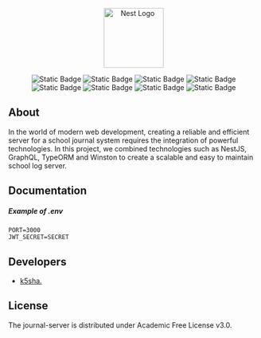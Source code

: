 <p align="center">
  <a href="https://nestjs.com/" target="blank"><img src="https://nestjs.com/img/logo-small.svg" width="120" alt="Nest Logo" /></a>
</p>

<p align="center">
  <img alt="Static Badge" src="https://img.shields.io/badge/version-1.0.1--beta-blue">
  <img alt="Static Badge" src="https://img.shields.io/badge/node-v18.17.0-blueviolet">
  <img alt="Static Badge" src="https://img.shields.io/badge/npm-v9.8.1-green">
  <img alt="Static Badge" src="https://img.shields.io/badge/typescript-v5.1.3-blue">
  <img alt="Static Badge" src="https://img.shields.io/badge/nest_js-v10.0.0-red">
  <img alt="Static Badge" src="https://img.shields.io/badge/graphQL-v16.8.1-pink">
  <img alt="Static Badge" src="https://img.shields.io/badge/log-enabled-green">
  <img alt="Static Badge" src="https://img.shields.io/badge/license-Academic_Free_License_v3.0-blue">
</p>

## About

In the world of modern web development, creating a reliable and efficient server for a school journal system requires the integration of powerful technologies. In this project, we combined technologies such as NestJS, GraphQL, TypeORM and Winston to create a scalable and easy to maintain school log server.

## Documentation

##### Example of .env

```
PORT=3000
JWT_SECRET=SECRET
```

## Developers

- [k5sha.](https://github.com/k5sha)

## License

The journal-server is distributed under Academic Free License v3.0.

